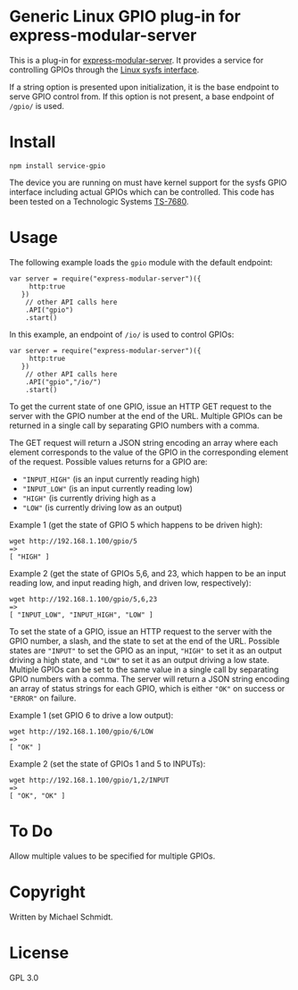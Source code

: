 Generic Linux GPIO plug-in for express-modular-server
===========================================================================

This is a plug-in for [express-modular-server](https://github.com/michael-ts/express-modular-server/).  It provides a service for controlling GPIOs through the [Linux sysfs interface](https://www.kernel.org/doc/Documentation/gpio/sysfs.txt).

If a string option is presented upon initialization, it is the base endpoint to serve GPIO control from.  If this option is not present,  a base endpoint of `/gpio/` is used.

# Install

    npm install service-gpio

The device you are running on must have kernel support for the sysfs GPIO interface including actual GPIOs which can be controlled.  This code has been tested on a Technologic Systems [TS-7680](https://wiki.embeddedarm.com/wiki/TS-7680). 

# Usage

The following example loads the `gpio` module with the default endpoint:

    var server = require("express-modular-server")({
         http:true
       })
        // other API calls here
        .API("gpio")
        .start()

In this example, an endpoint of `/io/` is used to control GPIOs:


    var server = require("express-modular-server")({
         http:true
       })
        // other API calls here
        .API("gpio","/io/")
        .start()

To get the current state of one GPIO, issue an HTTP GET request to the server with the GPIO number at the end of the URL.  Multiple GPIOs can be returned in a single call by separating GPIO numbers with a comma.

The GET request will return a JSON string encoding an array where each element corresponds to the value of the GPIO in the corresponding element of the request.  Possible values returns for a GPIO are:

 - `"INPUT_HIGH"` (is an input currently reading high) 
 - `"INPUT_LOW"` (is an
   input currently reading low)
 - `"HIGH"` (is currently driving high as a
 - `"LOW"` (is currently driving low as an output)

Example 1 (get the state of GPIO 5 which happens to be driven high):

    wget http://192.168.1.100/gpio/5
    =>
    [ "HIGH" ]

Example 2 (get the state of GPIOs 5,6, and 23, which happen to be an input reading low, and input reading high, and driven low, respectively):

    wget http://192.168.1.100/gpio/5,6,23
    =>
    [ "INPUT_LOW", "INPUT_HIGH", "LOW" ]

To set the state of a GPIO, issue an HTTP request to the server with the GPIO number, a slash, and the state to set at the end of the URL.  Possible states are `"INPUT"` to set the GPIO as an input, `"HIGH"` to set it as an output driving a high state, and `"LOW"` to set it as an output driving a low state. Multiple GPIOs can be set to the same value in a single call by separating GPIO numbers with a comma.  The server will return a JSON string encoding an array of status strings for each GPIO, which is either `"OK"` on success or `"ERROR"` on failure.

Example 1 (set GPIO 6 to drive a low output):

    wget http://192.168.1.100/gpio/6/LOW
    =>
    [ "OK" ]

Example 2 (set the state of GPIOs 1 and 5 to INPUTs):

    wget http://192.168.1.100/gpio/1,2/INPUT
    =>
    [ "OK", "OK" ]


# To Do

Allow multiple values to be specified for multiple GPIOs.


# Copyright

Written by Michael Schmidt.

# License

GPL 3.0
